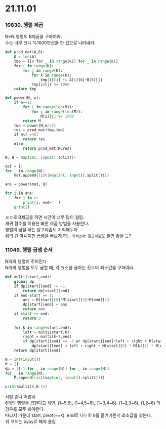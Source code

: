 # 21.11.01

### 10830. 행렬 제곱
N*N 행렬의 B제곱을 구하여라.  
수는 너무 크니 %1000연산을 한 값으로 나타내라.  

```py
def prod_mat(A,B):
    K = len(A)
    tmp = [[0 for _ in range(K)] for _ in range(K)]
    for i in range(K):
        for j in range(K):
            for k in range(K):
                tmp[i][j] += A[i][k]*B[k][j]
            tmp[i][j] %= 1000
    return tmp

def power(M, n):
    if n==1:
        for i in range(len(M)):
            for j in range(len(M)):
                M[i][j] %= 1000
        return M
    tmp = power(M,n//2)
    res = prod_mat(tmp,tmp)
    if n%2 ==0:
        return res
    else:
        return prod_mat(M,res)

N, B = map(int, input().split())

mat = []
for _ in range(N):
    mat.append(list(map(int, input().split())))

ans = power(mat, B)

for i in ans:
    for j in i:
        print(j, end=' ')
    print()
```  

ㄹㅇ로 B제곱을 하면 시간이 너무 많이 걸림.  
재귀 함수를 이용한 빠른 제곱 방법을 사용한다.  
행렬의 곱을 하는 알고리즘도 기억해두자.   
위의 건 아니지만 곱셈을 빠르게 하는 `카라츠바 알고리즘`도 알면 좋을 듯?  

### 11049. 행렬 곱셈 순서
N개의 행렬이 주어진다.  
N개의 행렬을 모두 곱할 때, 각 요소를 곱하는 횟수의 최소값을 구하여라.  

```py
def multi(start,end):
    global dp
    if dp[start][end] != -1:
        return dp[start][end]
    if end-start == 1:
        ans = M[start][0]*M[start][1]*M[end][1]
        dp[start][end] = ans
        return ans
    if start == end:
        return 0
    
    for k in range(start,end):
        left = multi(start,k)
        right = multi(k+1,end)
        if dp[start][end] == -1 or dp[start][end]>left + right + M[start][0] * M[k][1] * M[end][1]:
            dp[start][end] = left + right + M[start][0] * M[k][1] * M[end][1]
    return dp[start][end]

N = int(input())
M = []
dp = [[-1 for _ in range(N)] for _ in range(N)]
for _ in range(N):
    M.append(list(map(int, input().split())))

print(multi(0,N-1))
```  
시발 존나 어렵네  
6개의 행렬을 곱한다고 치면, (1~5,6), (1~4,5~6), (1~3,4~6), (1~2,3~6), (1,2~6) 의 경우를 모두 봐야한다.  
따라서 가운데 start, pivot(==k), end로 나누어 k를 옮겨가면서 최소값을 찾는다.  
위 코드는 pypy로 해야 풀림  